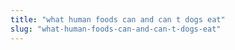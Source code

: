 ```yaml
---
title: "what human foods can and can t dogs eat"
slug: "what-human-foods-can-and-can-t-dogs-eat"
---
```


